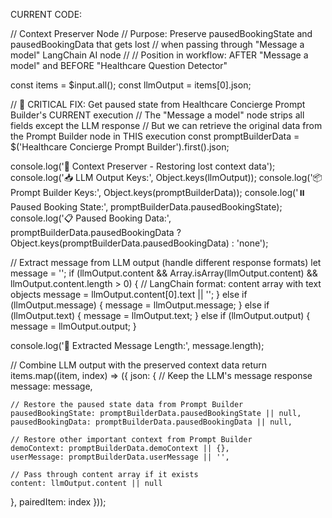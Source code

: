 CURRENT CODE:

// Context Preserver Node
// Purpose: Preserve pausedBookingState and pausedBookingData that gets lost
// when passing through "Message a model" LangChain AI node
//
// Position in workflow: AFTER "Message a model" and BEFORE "Healthcare Question Detector"

const items = $input.all();
const llmOutput = items[0].json;

// 🚨 CRITICAL FIX: Get paused state from Healthcare Concierge Prompt Builder's CURRENT execution
// The "Message a model" node strips all fields except the LLM response
// But we can retrieve the original data from the Prompt Builder node in THIS execution
const promptBuilderData = $('Healthcare Concierge Prompt Builder').first().json;

console.log('🔗 Context Preserver - Restoring lost context data');
console.log('📥 LLM Output Keys:', Object.keys(llmOutput));
console.log('📦 Prompt Builder Keys:', Object.keys(promptBuilderData));
console.log('⏸️  Paused Booking State:', promptBuilderData.pausedBookingState);
console.log('📋 Paused Booking Data:', promptBuilderData.pausedBookingData ? Object.keys(promptBuilderData.pausedBookingData) : 'none');

// Extract message from LLM output (handle different response formats)
let message = '';
if (llmOutput.content && Array.isArray(llmOutput.content) && llmOutput.content.length > 0) {
  // LangChain format: content array with text objects
  message = llmOutput.content[0].text || '';
} else if (llmOutput.message) {
  message = llmOutput.message;
} else if (llmOutput.text) {
  message = llmOutput.text;
} else if (llmOutput.output) {
  message = llmOutput.output;
}

console.log('💬 Extracted Message Length:', message.length);

// Combine LLM output with the preserved context data
return items.map((item, index) => ({
  json: {
    // Keep the LLM's message response
    message: message,

    // Restore the paused state data from Prompt Builder
    pausedBookingState: promptBuilderData.pausedBookingState || null,
    pausedBookingData: promptBuilderData.pausedBookingData || null,

    // Restore other important context from Prompt Builder
    demoContext: promptBuilderData.demoContext || {},
    userMessage: promptBuilderData.userMessage || '',

    // Pass through content array if it exists
    content: llmOutput.content || null
  },
  pairedItem: index
}));
